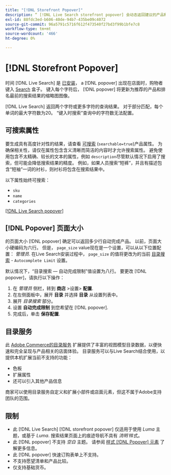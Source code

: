 ```yaml
---
title: "[!DNL Storefront Popover]"
description: “ [!DNL Live Search storefront popover] 会动态返回建议的产品和缩略图。”
exl-id: 88fdc3ed-b606-40de-94b7-435be09c4072
source-git-commit: 96a5791c5716f612f473540f27bd3f99b1bfe7c8
workflow-type: tm+mt
source-wordcount: '466'
ht-degree: 0%

---
```


# [!DNL Storefront Popover]

时间 [!DNL Live Search] 是 [已安装](install.md)， a [!DNL popover] 出现在店面时，购物者键入 [Search](https://experienceleague.adobe.com/docs/commerce-admin/catalog/catalog/search/search.html#quick-search) 盒子。 键入每个字符后， [!DNL popover] 将更新为推荐的产品和排名最前的搜索结果的缩略图图像。

[!DNL Live Search] 返回两个字符或更多字符的查询结果。 对于部分匹配，每个单词的最大字符数为20。 “键入时搜索”查询中的字符数无法配置。

## 可搜索属性

要生成具有高度针对性的结果，请查看 [可搜索](https://experienceleague.adobe.com/docs/commerce-admin/catalog/product-attributes/product-attributes.html) (`searchable=true`)产品属性。 为确保相关性，请仅在属性包含含义清晰而简洁的内容时才允许搜索属性。 避免使用包含不太精确、较长的文本的属性，例如 `description`尽管默认情况下启用了搜索，但可能会降低搜索结果的精度。 例如，如果人员搜索“短裤”，并且有描述包含“短袖”一词的衬衫，则衬衫将包含在搜索结果中。

以下属性始终可搜索：

* `sku`
* `name`
* `categories`

[[!DNL Live Search popover]](assets/storefront-search-as-you-type.png)

## [!DNL Popover] 页面大小

的页面大小 [!DNL popover] 确定可以返回多少行自动完成产品。 以前，页面大小硬编码为六行。 但是， `page_size` value现在是一个设置，可以从以下位置配置： *管理员*. 在Live Search安装过程中， `page_size` 的值将更改为的当前 [目录搜索](https://experienceleague.adobe.com/docs/commerce-admin/config/catalog/catalog.html) - `Autocomplete Limit` 设置。

默认情况下，“目录搜索 — 自动完成限制”值设置为八行。 要更改 [!DNL popover]，请执行以下操作：

1. 在 *管理员* 侧栏，转到 **商店** >设置> **配置**.
1. 在左侧面板中，展开 **目录** 并选择 **目录** 从设置列表中。
1. 展开 *目录搜索* 部分。
1. 设置 **自动完成限制** 到您希望在 [!DNL popover].
1. 完成后，单击 **保存配置**.

## 目录服务

此 [Adobe Commerce的目录服务](../catalog-service/overview.md) 扩展提供了丰富的视图模型目录数据，以便快速和完全呈现与产品相关的店面体验。 目录服务可以与Live Search结合使用，以提供本机扩展当前不支持的功能：

* 色板
* 扩展属性
* 还可以引入其他产品信息

商家可以使用目录服务自定义和扩展小部件或店面元素，但这不属于Adobe支持团队的范围。

## 限制

* 此 [!DNL Live Search] [!DNL storefront popover] 仅适用于使用 *Luma* 主题，或基于 *Luma*. 搜索结果页面上的痕迹导航不具有 *流明* 样式。
* 此 [!DNL popover] 不支持 *空白* 主题。 请参阅 [样式 [!DNL Popover] 元素](storefront-popover-styling.md) 了解更多信息。
* 此 [!DNL popover] 快速订购表单上不支持。
* 不支持愿望清单和产品比较。
* 仅支持基础货币。
